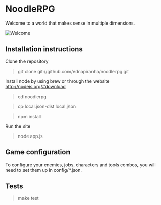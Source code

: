 # NoodleRPG

Welcome to a world that makes sense in multiple dimensions.

![Welcome](http://dl.dropbox.com/u/1913694/noodleRPG/home.jpg)

## Installation instructions

Clone the repository

> git clone git://github.com/ednapiranha/noodlerpg.git

Install node by using brew or through the website http://nodejs.org/#download

> cd noodlerpg

> cp local.json-dist local.json

> npm install

Run the site

> node app.js

## Game configuration

To configure your enemies, jobs, characters and tools combos, you will need to set them up in config/*.json.

## Tests

> make test